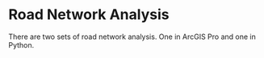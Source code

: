 # Road Network Analysis

There are two sets of road network analysis. One in ArcGIS Pro and one in Python.
